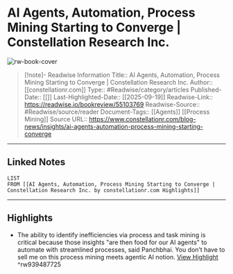 # AI Agents, Automation, Process Mining Starting to Converge | Constellation Research Inc.

![rw-book-cover](https://readwise-assets.s3.amazonaws.com/media/uploaded_book_covers/profile_174804/Screenshot202025-09-0920160053.png)
<br>
>[!note]- Readwise Information
>Title:: AI Agents, Automation, Process Mining Starting to Converge | Constellation Research Inc.
>Author:: [[constellationr.com]]
>Type:: #Readwise/category/articles
>Published-Date:: [[]]
>Last-Highlighted-Date:: [[2025-09-19]]
>Readwise-Link:: https://readwise.io/bookreview/55103769
>Readwise-Source:: #Readwise/source/reader
>Document-Tags:: [[Agents]] [[Process Mining]] 
>Source URL:: https://www.constellationr.com/blog-news/insights/ai-agents-automation-process-mining-starting-converge
--- 

## Linked Notes
```dataview
LIST
FROM [[AI Agents, Automation, Process Mining Starting to Converge | Constellation Research Inc. by constellationr.com Highlights]]
```

---

## Highlights
- The ability to identify inefficiencies via process and task mining is critical because those insights "are then food for our AI agents" to automate with streamlined processes, said Panchbhai. You don’t have to sell me on this process mining meets agentic AI notion. [View Highlight](https://readwise.io/open/939487725) ^rw939487725
